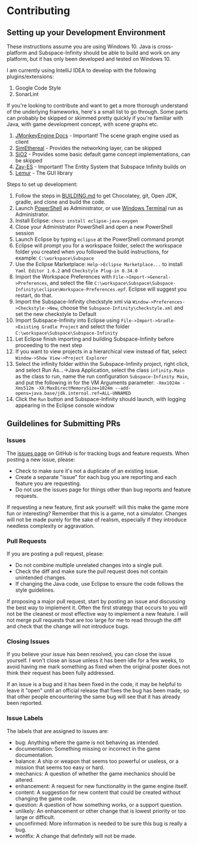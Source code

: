 # Contributing

## Setting up your Development Environment

These instructions assume you are using Windows 10. Java is cross-platform and Subspace-Infinity should be able to build and work on any platform, but it has only been developed and tested on Windows 10. 

I am currently using IntelliJ IDEA to develop with the following plugins/extensions:
1. Google Code Style
2. SonarLint

If you're looking to contribute and want to get a more thorough understand of the underlying frameworks, here's a small list to go through. Some parts can probably be skipped or skimmed pretty quickly if you're familiar with Java, with game development concept, with scene graphs etc.
1. [JMonkeyEngine Docs](https://wiki.jmonkeyengine.org/docs/3.4/documentation.html) - Important! The scene graph engine used as client
2. [SimEthereal](https://github.com/Simsilica/SimEthereal/wiki) - Provides the networking layer, can be skipped
3. [SiO2](https://github.com/Simsilica/SiO2) - Provides some basic default game concept implementations, can be skipped
4. [Zay-ES](http://jmonkeyengine-contributions.github.io/zay-es/) - Important! The Entity System that Subspace Infinity builds on
5. [Lemur](http://jmonkeyengine-contributions.github.io/Lemur/) - The GUI library

Steps to set up development:

1. Follow the steps in [BUILDING.md](BUILDING.md) to get Chocolatey, git, Open JDK, gradle, and clone and build the code.
1. Launch [PowerShell](https://docs.microsoft.com/en-us/PowerShell/scripting/windows-PowerShell/install/installing-windows-PowerShell?view=PowerShell-7) as Administrator, or use [Windows Terminal](https://www.microsoft.com/en-us/p/windows-terminal/9n0dx20hk701) run as Administrator.
1. Install Eclipse: `choco install eclipse-java-oxygen`
1. Close your Administrator PowerShell and open a new PowerShell session
1. Launch Eclipse by typing `eclipse` at the PowerShell command prompt
1. Eclipse will prompt you for a workspace folder, select the workspace folder you created when you followed the build instructions, for example: `C:\workspace\Subspace`
1. Use the Eclipse Marketplace: `Help->Eclipse Marketplace...` to install `Yaml Editor 1.6.2` and `Checkstyle Plug-in 8.34.0`
1. Import the Workspace Preferences with `File->Import->General->Preferences`, and select the file `C:\workspace\Subspace\Subspace-Infinity\eclipse\Workspace-Preferences.epf`. Eclipse will suggest you restart, do that.
1. Import the Subspace-Infinity checkstyle xml via `Window->Preferences->Checkstyle->New`, choose the `Subspace-Infinity\checkstyle.xml` and set the new checkstyle to Default
1. Import Subspace-Infinity into Eclipse using `File->Import->Gradle->Existing Gradle Project` and select the folder `C:\workspace\Subspace\Subspace-Infinity`
1. Let Eclipse finish importing and building Subspace-Infinity before proceeding to the next step
1. If you want to view projects in a hierarchical view instead of flat, select `Window->Show View->Project Explorer`
1. Select the infinity folder within the Subspace-Infinity project, right click, and select Run As...->Java Application, select the class `infinity.Main` as the class to run, name the run configuration `Subspace-Infinity Main`, and put the following in for the VM Arguments parameter: `-Xmx1024m -Xms512m -XX:MaxDirectMemorySize=1024m --add-opens=java.base/jdk.internal.ref=ALL-UNNAMED`
1. Click the `Run` button and Subspace-Infinity should launch, with logging appearing in the Eclipse console window

## Guildelines for Submitting PRs

### Issues

The [issues page](https://github.com/assofohdz/Subspace-Infinity/issues) on GitHub is for tracking bugs and feature requests. When posting a new issue, please:

* Check to make sure it's not a duplicate of an existing issue.
* Create a separate "issue" for each bug you are reporting and each feature you are requesting.
* Do not use the issues page for things other than bug reports and feature requests.

If requesting a new feature, first ask yourself: will this make the game more fun or interesting? Remember that this is a game, not a simulator. Changes will not be made purely for the sake of realism, especially if they introduce needless complexity or aggravation.

### Pull Requests

If you are posting a pull request, please:

* Do not combine multiple unrelated changes into a single pull.
* Check the diff and make sure the pull request does not contain unintended changes.
* If changing the Java code, use Eclipse to ensure the code follows the style guidelines.

If proposing a major pull request, start by posting an issue and discussing the best way to implement it. Often the first strategy that occurs to you will not be the cleanest or most effective way to implement a new feature. I will not merge pull requests that are too large for me to read through the diff and check that the change will not introduce bugs.

### Closing Issues

If you believe your issue has been resolved, you can close the issue yourself. I won't close an issue unless it has been idle for a few weeks, to avoid having me mark something as fixed when the original poster does not think their request has been fully addressed.

If an issue is a bug and it has been fixed in the code, it may be helpful to leave it "open" until an official release that fixes the bug has been made, so that other people encountering the same bug will see that it has already been reported.

### Issue Labels

The labels that are assigned to issues are:

* bug: Anything where the game is not behaving as intended.
* documentation: Something missing or incorrect in the game documentation.
* balance: A ship or weapon that seems too powerful or useless, or a mission that seems too easy or hard.
* mechanics: A question of whether the game mechanics should be altered.
* enhancement: A request for new functionality in the game engine itself.
* content: A suggestion for new content that could be created without changing the game code.
* question: A question of how something works, or a support question.
* unlikely: An enhancement or other change that is lowest priority or too large or difficult.
* unconfirmed: More information is needed to be sure this bug is really a bug.
* wontfix: A change that definitely will not be made.
